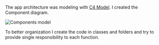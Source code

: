 The app architecture was modeling with [C4 Model](https://c4model.com/). I created the Component diagram.

![Components model](https://i.imgur.com/NkObKWt.png)

To better organization I create the code in classes and folders and try to provide single responsibility to each function.